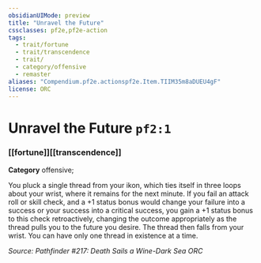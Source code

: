 ```yaml
---
obsidianUIMode: preview
title: "Unravel the Future"
cssclasses: pf2e,pf2e-action
tags:
  - trait/fortune
  - trait/transcendence
  - trait/
  - category/offensive
  - remaster
aliases: "Compendium.pf2e.actionspf2e.Item.TIIM35m8aDUEU4gF"
license: ORC
---
```

# Unravel the Future `pf2:1`

### [[fortune]][[transcendence]]

**Category** offensive; 




You pluck a single thread from your ikon, which ties itself in three loops about your wrist, where it remains for the next minute. If you fail an attack roll or skill check, and a +1 status bonus would change your failure into a success or your success into a critical success, you gain a +1 status bonus to this check retroactively, changing the outcome appropriately as the thread pulls you to the future you desire. The thread then falls from your wrist. You can have only one thread in existence at a time.

*Source: Pathfinder #217: Death Sails a Wine-Dark Sea*
*ORC*